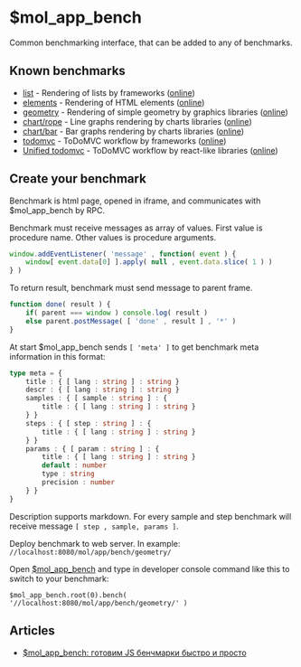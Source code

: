 # $mol_app_bench

Common benchmarking interface, that can be added to any of benchmarks.

## Known benchmarks

* [list](list) - Rendering of lists by frameworks ([online](http://eigenmethod.github.io/mol/app/bench/#bench=list/sort=fill/sample=angularjs~mol~native-dom~react~native-html))
* [elements](elements) - Rendering of HTML elements ([online](http://eigenmethod.github.io/mol/app/bench/#bench=elements%2F#sample=audio~button~details~div~fieldset~hr~img~input~keygen~marquee~meter~object~optgroup~q~select~style~textarea~video#sort=fill#))
* [geometry](geometry) - Rendering of simple geometry by graphics libraries ([online](http://eigenmethod.github.io/mol/app/bench/#bench=geometry%2F#sort=render#))
* [chart/rope](chart/rope) - Line graphs rendering by charts libraries ([online](http://eigenmethod.github.io/mol/app/bench/#bench=chart%2Frope%2F/sort=fill/sample=hcharts~mol))
* [chart/bar](chart/bar) - Bar graphs rendering by charts libraries ([online](http://eigenmethod.github.io/mol/app/bench/#bench=chart%2Fbar%2F/sort=fill/sample=hcharts~mol))
* [todomvc](https://github.com/eigenmethod/todomvc/tree/master/benchmark) - ToDoMVC workflow by frameworks ([online](http://eigenmethod.github.io/mol/app/bench/#bench=http:%2F%2Feigenmethod.github.io%2Ftodomvc%2Fbenchmark%2F#sample=angular2%7Eangularjs%7Eknockoutjs%7Emol%7Epolymer%7Ereact-alt%7Evanillajs%7Evue#sort=fill#))
* [Unified todomvc](https://github.com/zerkalica/utb) - ToDoMVC workflow by react-like libraries ([online](http://mol.js.org/app/bench/#bench=https%3A%2F%2Fzerkalica.github.io%2Futb%2Fbenchmark%2F/sample=inferno-lom_atom~inferno-mobx~inferno-raw~inferno-reactive-di~preact-lom_atom~preact-mobx~preact-raw~preact-reactive-di~react-lom_atom~react-mobx~react-raw~react-reactive-di/sort=fill))

## Create your benchmark

Benchmark is html page, opened in iframe, and communicates with $mol_app_bench by RPC.
 
Benchmark must receive messages as array of values. First value is procedure name. Other values is procedure arguments.

```js
window.addEventListener( 'message' , function( event ) {
	window[ event.data[0] ].apply( null , event.data.slice( 1 ) )
} )
```

To return result, benchmark must send message to parent frame.

```js
function done( result ) {
	if( parent === window ) console.log( result )
	else parent.postMessage( [ 'done' , result ] , '*' )
}
```

At start $mol_app_bench sends ```[ 'meta' ]``` to get benchmark meta information in this format:

```ts
type meta = {
	title : { [ lang : string ] : string }
	descr : { [ lang : string ] : string }
	samples : { [ sample : string ] : {
		title : { [ lang : string ] : string }
	} }
	steps : { [ step : string ] : { 
		title : { [ lang : string ] : string }
	} }
	params : { [ param : string ] : {
		title : { [ lang : string ] : string }
		default : number
		type : string
		precision : number 
	} }
}
```

Description supports markdown. For every sample and step benchmark will receive message ```[ step , sample, params ]```.

Deploy benchmark to web server. In example: ```//localhost:8080/mol/app/bench/geometry/```

Open [$mol_app_bench](http://eigenmethod.github.io/mol/app/bench/) and type in developer console command like this to switch to your benchmark:

```
$mol_app_bench.root(0).bench( '//localhost:8080/mol/app/bench/geometry/' )
```

## Articles

- [$mol_app_bench: готовим JS бенчмарки быстро и просто](https://habrahabr.ru/post/322162/)
